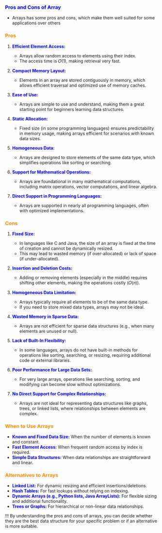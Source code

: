 ### <b style="color:blue">Pros and Cons of Array</b>

- Arrays has some pros and cons, which make them well suited for some applications over others

### <b style="color:darkorange">Pros</b>
1. <b style="color:blue">Efficient Element Access:</b>

    - Arrays allow random access to elements using their index. 
    - The access time is 𝑂(1), making retrieval very fast.
2. <b style="color:blue">Compact Memory Layout:</b>

    - Elements in an array are stored contiguously in memory, which allows efficient traversal and optimized use of memory caches.
3. <b style="color:blue">Ease of Use:</b>

    - Arrays are simple to use and understand, making them a great starting point for beginners learning data structures.
4. <b style="color:blue">Static Allocation:</b>

    - Fixed size (in some programming languages) ensures predictability in memory usage, making arrays efficient for scenarios with known data sizes.
5. <b style="color:blue">Homogeneous Data:</b>

    - Arrays are designed to store elements of the same data type, which simplifies operations like sorting or searching.

6. <b style="color:blue">Support for Mathematical Operations:</b>

    - Arrays are foundational in many mathematical computations, including matrix operations, vector computations, and linear algebra.

7. <b style="color:blue">Direct Support in Programming Languages:</b>

    - Arrays are supported in nearly all programming languages, often with optimized implementations.


### <b style="color:darkorange">Cons</b>
1. <b style="color:blue">Fixed Size:</b>

    - In languages like C and Java, the size of an array is fixed at the time of creation and cannot be dynamically resized. 
    - This may lead to wasted memory (if over-allocated) or lack of space (if under-allocated).

2. <b style="color:blue">Insertion and Deletion Costs:</b>

    - Adding or removing elements (especially in the middle) requires shifting other elements, making the operations costly (𝑂(𝑛)).

3. <b style="color:blue">Homogeneous Data Limitation:</b>

    - Arrays typically require all elements to be of the same data type. 
    - If you need to store mixed data types, arrays may not be ideal.
4. <b style="color:blue">Wasted Memory in Sparse Data:</b>

    - Arrays are not efficient for sparse data structures (e.g., when many elements are unused or null).
5. <b style="color:blue">Lack of Built-In Flexibility:</b>

    - In some languages, arrays do not have built-in methods for operations like sorting, searching, or resizing, requiring additional code or external libraries.
6. <b style="color:blue">Poor Performance for Large Data Sets:</b>

    - For very large arrays, operations like searching, sorting, and modifying can become slow without optimizations.
7. <b style="color:blue">No Direct Support for Complex Relationships:</b>

    - Arrays are not ideal for representing data structures like graphs, trees, or linked lists, where relationships between elements are complex.

### <b style="color:darkorange">When to Use Arrays</b>
- <b style="color:blue">Known and Fixed Data Size:</b> When the number of elements is known and constant.
- <b style="color:blue">Fast Element Access:</b> When frequent random access by index is required.
- <b style="color:blue">Simple Data Structures:</b> When data relationships are straightforward and linear.

### <b style="color:darkorange">Alternatives to Arrays</b>
- <b style="color:blue">Linked List:</b> For dynamic resizing and efficient insertions/deletions.
- <b style="color:blue">Hash Tables:</b> For fast lookups without relying on indexing.
- <b style="color:blue">Dynamic Arrays (e.g., Python lists, Java ArrayLists):</b> For flexible sizing and additional functionality.
- <b style="color:blue">Trees or Graphs:</b> For hierarchical or non-linear data relationships.

!!! By understanding the pros and cons of arrays, you can decide whether they are the best data structure for your specific problem or if an alternative is more suitable.
